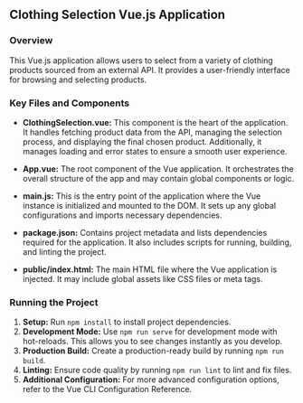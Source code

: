 ## Clothing Selection Vue.js Application

### Overview
This Vue.js application allows users to select from a variety of clothing products sourced from an external API. It provides a user-friendly interface for browsing and selecting products.

### Key Files and Components
- **ClothingSelection.vue:** This component is the heart of the application. It handles fetching product data from the API, managing the selection process, and displaying the final chosen product. Additionally, it manages loading and error states to ensure a smooth user experience.

- **App.vue:** The root component of the Vue application. It orchestrates the overall structure of the app and may contain global components or logic.

- **main.js:** This is the entry point of the application where the Vue instance is initialized and mounted to the DOM. It sets up any global configurations and imports necessary dependencies.

- **package.json:** Contains project metadata and lists dependencies required for the application. It also includes scripts for running, building, and linting the project.

- **public/index.html:** The main HTML file where the Vue application is injected. It may include global assets like CSS files or meta tags.

### Running the Project
1. **Setup:** Run `npm install` to install project dependencies.
2. **Development Mode:** Use `npm run serve` for development mode with hot-reloads. This allows you to see changes instantly as you develop.
3. **Production Build:** Create a production-ready build by running `npm run build`.
4. **Linting:** Ensure code quality by running `npm run lint` to lint and fix files.
5. **Additional Configuration:** For more advanced configuration options, refer to the Vue CLI Configuration Reference.
